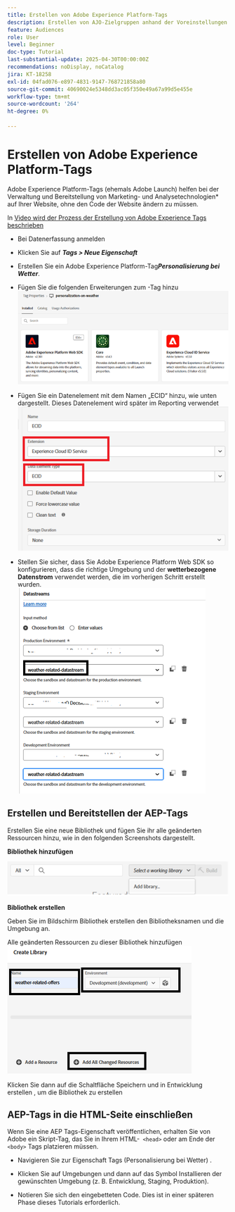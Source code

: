 ```yaml
---
title: Erstellen von Adobe Experience Platform-Tags
description: Erstellen von AJO-Zielgruppen anhand der Voreinstellungen für Benutzerinvestitionen (Aktien, Anleihen, CDs)
feature: Audiences
role: User
level: Beginner
doc-type: Tutorial
last-substantial-update: 2025-04-30T00:00:00Z
recommendations: noDisplay, noCatalog
jira: KT-18258
exl-id: 04fad076-e897-4831-9147-768721858a80
source-git-commit: 40690024e5348dd3ac05f350e49a67a99d5e455e
workflow-type: tm+mt
source-wordcount: '264'
ht-degree: 0%

---
```


# Erstellen von Adobe Experience Platform-Tags

Adobe Experience Platform-Tags (ehemals Adobe Launch) helfen bei der Verwaltung und Bereitstellung von Marketing- und Analysetechnologien* auf Ihrer Website, ohne den Code der Website ändern zu müssen.

In [&#x200B; Video wird der Prozess der Erstellung von Adobe Experience Tags beschrieben](https://experienceleague.adobe.com/de/playlists/experience-platform-get-started-with-tags)

- Bei Datenerfassung anmelden
- Klicken Sie auf _&#x200B;**Tags > Neue Eigenschaft**&#x200B;_

- Erstellen Sie ein Adobe Experience Platform-Tag _&#x200B;**Personalisierung bei Wetter**&#x200B;_.

- Fügen Sie die folgenden Erweiterungen zum -Tag hinzu
  ![tags-extensions](assets/tags-extensions1.png)
- Fügen Sie ein Datenelement mit dem Namen „ECID“ hinzu, wie unten dargestellt. Dieses Datenelement wird später im Reporting verwendet
  ![ecid-data-element](assets/ecid-data-element.png)

- Stellen Sie sicher, dass Sie Adobe Experience Platform Web SDK so konfigurieren, dass die richtige Umgebung und der **wetterbezogene Datenstrom** verwendet werden, die im vorherigen Schritt erstellt wurden.
  ![web-sdk-configuration](assets/tags-extensions.png)



## Erstellen und Bereitstellen der AEP-Tags


Erstellen Sie eine neue Bibliothek und fügen Sie ihr alle geänderten Ressourcen hinzu, wie in den folgenden Screenshots dargestellt.

**Bibliothek hinzufügen**

![new-library](assets/tag-add-library.png)

**Bibliothek erstellen**

Geben Sie im Bildschirm Bibliothek erstellen den Bibliotheksnamen und die Umgebung an.

Alle geänderten Ressourcen zu dieser Bibliothek hinzufügen
![tag-library](assets/tag-build-library.png)

Klicken Sie dann auf die Schaltfläche Speichern und in Entwicklung erstellen , um die Bibliothek zu erstellen

## AEP-Tags in die HTML-Seite einschließen

Wenn Sie eine AEP Tags-Eigenschaft veröffentlichen, erhalten Sie von Adobe ein Skript-Tag, das Sie in Ihrem HTML-``` <head>``` oder am Ende der ``` <body>``` Tags platzieren müssen.

- Navigieren Sie zur Eigenschaft Tags (Personalisierung bei Wetter) .

- Klicken Sie auf Umgebungen und dann auf das Symbol Installieren der gewünschten Umgebung (z. B. Entwicklung, Staging, Produktion).

- Notieren Sie sich den eingebetteten Code. Dies ist in einer späteren Phase dieses Tutorials erforderlich.
